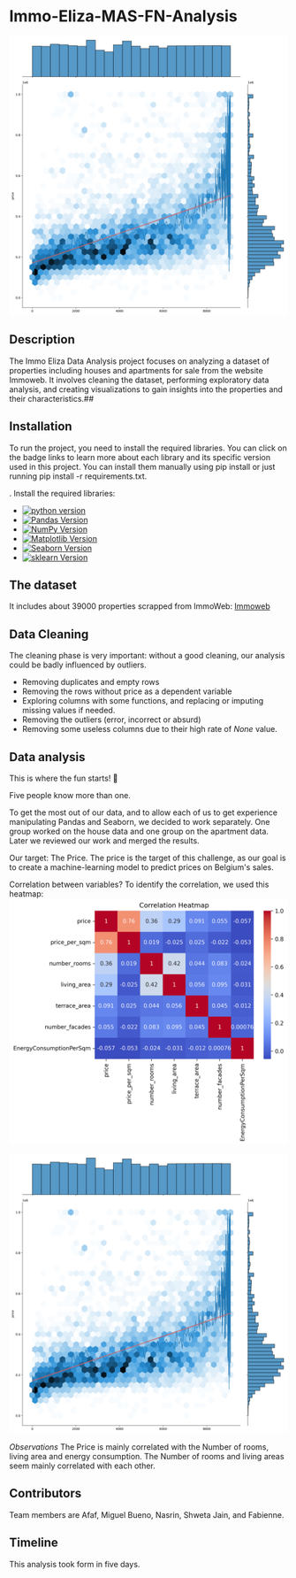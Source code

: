 
# Immo-Eliza-MAS-FN-Analysis

![image](Report/price_living_area_filtered.svg)

## Description
The Immo Eliza Data Analysis project focuses on analyzing a dataset of properties including houses and apartments for sale from the website Immoweb. It involves cleaning the dataset, performing exploratory data analysis, and creating visualizations to gain insights into the properties and their characteristics.## 

## Installation
To run the project, you need to install the required libraries. You can click on the badge links to learn more about each library and its specific version used in this project. You can install them manually using pip install <library name> or just running pip install -r requirements.txt.

. Install the required libraries:

   - [![python version](https://img.shields.io/badge/python-3.x-blue)](https://python.org)
   - [![Pandas Version](https://img.shields.io/badge/pandas-2.x-green)](https://pandas.pydata.org/)
   - [![NumPy Version](https://img.shields.io/badge/numpy-1.x-orange)](https://numpy.org/)
   - [![Matplotlib Version](https://img.shields.io/badge/Matplotlib-3.x-red)](https://matplotlib.org/)
   - [![Seaborn Version](https://img.shields.io/badge/seaborn-0.x-yellow)](https://seaborn.pydata.org/)
   - [![sklearn Version](https://img.shields.io/badge/sklearn-0.x-grey)](https://scikit-learn.org/stable/)

## The dataset
It includes about 39000 properties scrapped from ImmoWeb: [Immoweb](https://www.immoweb.be) 

## Data Cleaning 
The cleaning phase is very important: without a good cleaning, our analysis could be badly influenced by outliers. 

-	Removing duplicates and empty rows
-	Removing the rows without price as a dependent variable
-	Exploring columns with some functions, and replacing or imputing missing values if needed. 
-	Removing the outliers (error, incorrect or absurd)
-	Removing some useless columns due to their high rate of *None* value. 

## Data analysis 
This is where the fun starts! 🥳

Five people know more than one.

To get the most out of our data, and to allow each of us to get experience manipulating Pandas and Seaborn, we decided to work separately. One group worked on the house data and one group on the apartment data. Later we reviewed our work and merged the results.

Our target: The Price.
The price is the target of this challenge, as our goal is to create a machine-learning model to predict prices on Belgium's sales.

Correlation between variables?
To identify the correlation, we used this heatmap:
![image](Report/Correlation_Heatmap.png)

![image](Report/price_living_area_filtered.svg)


*Observations*
The Price is mainly correlated with the Number of rooms, living area and energy consumption. 
The Number of rooms and living areas seem mainly correlated with each other.

## Contributors

Team members are Afaf, Miguel Bueno, Nasrin, Shweta Jain, and Fabienne.

## Timeline
This analysis took form in five days.
